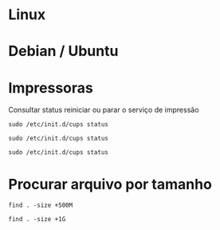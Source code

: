 # Linux



# Debian / Ubuntu 

# Impressoras 
Consultar  status  reiniciar ou parar o serviço de impressão

```
sudo /etc/init.d/cups status 
```

```
sudo /etc/init.d/cups status 
```

```
sudo /etc/init.d/cups status 
```


# Procurar arquivo por tamanho


```
find . -size +500M
```

```
find . -size +1G
```
